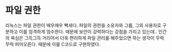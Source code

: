 # 파일 권한 

리눅스는 파일 권한이 매우매우 빡세다. 파일의 권한을 소유자와 그룹, 그외 사용자로 구분하고 이를 엄격하게 엄수한다. 때문에 보안이 강력하다는 강점을 가지고 있는데.. 인간의 욕심은 그득그득 거리어서 더욱 편리하게 파일 관리를 해주었으면 하는 생각이 무럭무럭 피어오른다. 때문에 이를 C코드로 구현하였다.


